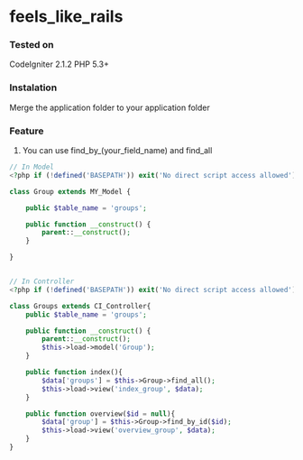 feels_like_rails
================

### Tested on
CodeIgniter 2.1.2
PHP 5.3+

### Instalation

Merge the application folder to your application folder

### Feature

1. You can use find_by_(your_field_name) and find_all

```php
// In Model
<?php if (!defined('BASEPATH')) exit('No direct script access allowed');

class Group extends MY_Model {

    public $table_name = 'groups';

    public function __construct() {
        parent::__construct();
    }

}


// In Controller
<?php if (!defined('BASEPATH')) exit('No direct script access allowed');

class Groups extends CI_Controller{
    public $table_name = 'groups';

    public function __construct() {
        parent::__construct();
        $this->load->model('Group');
    }

    public function index(){
        $data['groups'] = $this->Group->find_all();
        $this->load->view('index_group', $data);
    }

    public function overview($id = null){
        $data['group'] = $this->Group->find_by_id($id);
        $this->load->view('overview_group', $data);
    }
}
```
